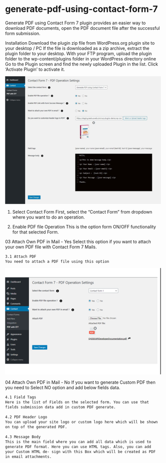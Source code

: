 # generate-pdf-using-contact-form-7
Generate PDF using Contact Form 7 plugin provides an easier way to download PDF documents, open the PDF document file after the successful form submission.

Installation
Download the plugin zip file from WordPress.org plugin site to your desktop / PC
If the file is downloaded as a zip archive, extract the plugin folder to your desktop.
With your FTP program, upload the plugin folder to the wp-content/plugins folder in your WordPress directory online
Go to the Plugin screen and find the newly uploaded Plugin in the list.
Click ‘Activate Plugin’ to activate it.

![Screenshot](resources/img/pdf_7_1.jpg)


01. Select Contact Form
First, select the “Contact Form” from dropdown where you want to do an operation.

02. Enable PDF file Operation
This is the option form ON/OFF functionality for that selected Form.

03	Attach Own PDF in Mail - Yes
Select this option if you want to attach your own PDF file with Contact Form 7 Mails.

    3.1 Attach PDF
    You need to attach a PDF file using this option


![Screenshot](resources/img/generate_pdf_7_2.png)


04 Attach Own PDF in Mail - No
If you want to generate Custom PDF then you need to Select NO option and add below fields data.

    4.1	Field Tags
    Here is the list of Fields on the selected form. You can use that fields submission data add in custom PDF generate.

    4.2	PDF Header Logo
    You can upload your site logo or custom logo here which will be shown on top of the generated PDF.

    4.3	Message Body
    This is the main field where you can add all data which is used to generate PDF format. Here you can use HTML tags. Also, you can add your Custom HTML de‐ sign with this Box which will be created as PDF in email attachments.






